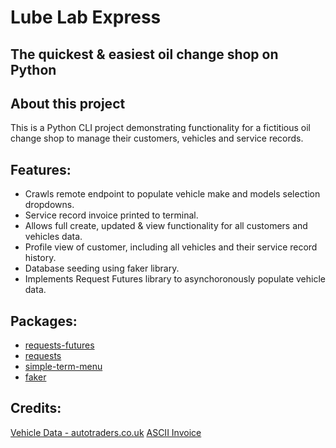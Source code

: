 # Lube Lab Express 
## The quickest & easiest oil change shop on Python

## About this project
This is a Python CLI project demonstrating functionality for a fictitious oil change shop to manage their customers, vehicles and service records.

## Features:
- Crawls remote endpoint to populate vehicle make and models selection dropdowns.
- Service record invoice printed to terminal.
- Allows full create, updated & view functionality for all customers and vehicles data.
- Profile view of customer, including all vehicles and their service record history.
- Database seeding using faker library.
- Implements Request Futures library to asynchoronously populate vehicle data.

## Packages:
- [requests-futures](https://pypi.org/project/requests-futures/)
- [requests](https://pypi.org/project/requests/)
- [simple-term-menu](https://pypi.org/project/simple-term-menu/)
- [faker](https://pypi.org/project/Faker/)

## Credits:
[Vehicle Data - autotraders.co.uk](https://www.autotrader.co.uk/) 
[ASCII Invoice](https://gist.github.com/defuse/01a9d0ba5ce3b4083810)